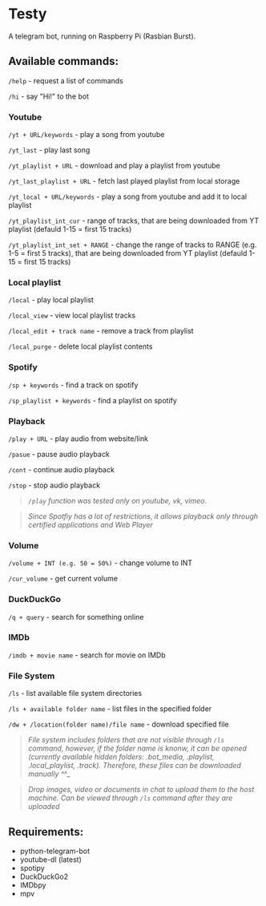 # Testy

A telegram bot, running on Raspberry Pi (Rasbian Burst).



## Available commands:

```/help``` - request a list of commands 

```/hi``` - say "Hi!" to the bot

### Youtube

```/yt + URL/keywords``` - play a song from youtube

```/yt_last``` - play last song

```/yt_playlist + URL``` - download and play a playlist from youtube

```/yt_last_playlist + URL``` - fetch last played playlist from local storage

```/yt_local + URL/keywords``` - play a song from youtube and add it to local playlist

```/yt_playlist_int_cur``` - range of tracks, that are being downloaded from YT playlist (defauld 1-15 = first 15 tracks)

```/yt_playlist_int_set + RANGE``` - change the range of tracks to RANGE (e.g. 1-5 = first 5 tracks), that are being downloaded from YT playlist (defauld 1-15 = first 15 tracks)

### Local playlist 

```/local``` - play local playlist

```/local_view``` - view local playlist tracks

```/local_edit + track name``` - remove a track from playlist

```/local_purge``` - delete local playlist contents

### Spotify

```/sp + keywords``` - find a track on spotify

```/sp_playlist + keywords``` - find a playlist on spotify

### Playback

```/play + URL``` - play audio from website/link

```/pasue``` - pause audio playback

```/cont``` - continue audio playback

```/stop``` - stop audio playback

>_```/play``` function was tested only on youtube, vk, vimeo._

>_Since Spotfiy has a lot of restrictions, it allows playback only through certified applications and Web Player_

### Volume

```/volume + INT (e.g. 50 = 50%)``` - change volume to INT

```/cur_volume``` - get current volume

### DuckDuckGo

```/q + query``` - search for something online

### IMDb

```/imdb + movie name``` - search for movie on IMDb

### File System

```/ls``` - list available file system directories

```/ls + available folder name``` - list files in the specified folder

```/dw + /location(folder name)/file name``` - download specified file

>_File system includes folders that are not visible through ```/ls``` command, however, if the folder name is knonw, it can be opened (currently available hidden folders: .bot_media, .playlist, .local_playlist, .track). Therefore, these files can be downloaded manually ^_^_

>_Drop images, video or documents in chat to upload them to the host machine. Can be viewed through ```/ls``` command after they are uploaded_

## Requirements:

- python-telegram-bot
- youtube-dl (latest)
- spotipy
- DuckDuckGo2
- IMDbpy
- mpv
